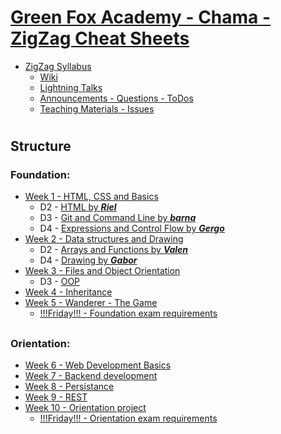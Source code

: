 # [Green Fox Academy - Chama - ZigZag Cheat Sheets]()
* [ZigZag Syllabus](https://github.com/green-fox-academy/zigzag-syllabus)
    *    [Wiki](https://github.com/green-fox-academy/zigzag-syllabus/wiki)
    *    [Lightning Talks](https://github.com/green-fox-academy/zigzag-syllabus/projects/2)
    *    [Announcements - Questions - ToDos](https://github.com/green-fox-academy/zigzag-syllabus/projects/1)
    *    [Teaching Materials - Issues](https://github.com/green-fox-academy/teaching-materials/issues)
#
## Structure
### Foundation:
* [Week 1 - HTML, CSS and Basics](https://github.com/green-fox-academy/zigzag-syllabus/wiki/Week-1)
    * D2 - [HTML by ***Riel***](Foundation/Week-1/HTML.md)
    * D3 - [Git and Command Line by ***barna***](Foundation/Week-1/Git%20and%20CommandLine.md)
    * D4 - [Expressions and Control Flow by ***Gergo***](Foundation/Week-1/Expressions%20and%20Control%20Flow.MD)
* [Week 2 - Data structures and Drawing](https://github.com/green-fox-academy/zigzag-syllabus/wiki/Week-2)
    * D2 - [Arrays and Functions by ***Valen***](Foundation/Week-2/Arrays%20and%20Functions.md)
    * D4 - [Drawing by ***Gabor***](Foundation/Week-2/Drawing.md)
* [Week 3 - Files and Object Orientation](https://github.com/green-fox-academy/zigzag-syllabus/wiki/Week-3)
    * D3 - [OOP](Foundation/Week-3/Java%20OOP%20Cheat%20Sheet.md)
* [Week 4 - Inheritance](https://github.com/green-fox-academy/zigzag-syllabus/wiki/Week-4)
* [Week 5 - Wanderer - The Game](https://github.com/green-fox-academy/zigzag-syllabus/wiki/Week-5)
    * [!!!Friday!!! - Foundation exam requirements](https://github.com/green-fox-academy/definitions/blob/master/exam/requirement/foundation-req.md)
##
### Orientation:
* [Week 6 - Web Development Basics](https://github.com/green-fox-academy/zigzag-syllabus/wiki/Week-6)
* [Week 7 - Backend development](https://github.com/green-fox-academy/zigzag-syllabus/wiki/Week-7)
* [Week 8 - Persistance](https://github.com/green-fox-academy/zigzag-syllabus/wiki/Week-8)
* [Week 9 - REST](https://github.com/green-fox-academy/zigzag-syllabus/wiki/Week-9)
* [Week 10 - Orientation project](https://github.com/green-fox-academy/zigzag-syllabus/wiki/Week-10)
    * [!!!Friday!!! - Orientation exam requirements](https://github.com/green-fox-academy/definitions/blob/master/exam/requirement/java-orientation-req.md)